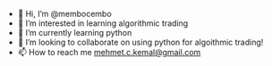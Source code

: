- 👋 Hi, I’m @membocembo
- 👀 I’m interested in learning algorithmic trading
- 🌱 I’m currently learning python
- 💞️ I’m looking to collaborate on using python for algoithmic trading!
- 📫 How to reach me mehmet.c.kemal@gmail.com

<!---
membocembo/membocembo is a ✨ special ✨ repository because its `README.md` (this file) appears on your GitHub profile.
You can click the Preview link to take a look at your changes.
--->
